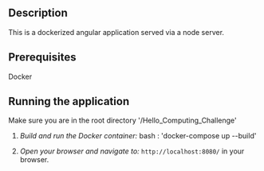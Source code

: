 ## Description
This is a dockerized angular application served via a node server.

## Prerequisites
Docker

## Running the application
Make sure you are in the root directory '/Hello_Computing_Challenge'

1. *Build and run the Docker container:*
bash : 'docker-compose up --build'

2. *Open your browser and navigate to:* `http://localhost:8080/` in your browser.